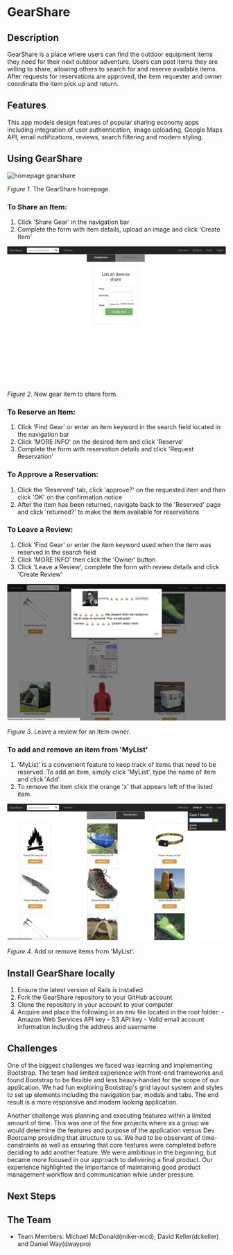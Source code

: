 # GearShare

## Description
GearShare is a place where users can find the outdoor equipment items they need for their next outdoor adventure. Users can post items they are willing to share, allowing others to search for and reserve available items. After requests for reservations are approved, the item requester and owner coordinate the item pick up and return.

## Features
This app models design features of popular sharing economy apps including integration of user authentication, image uploading, Google Maps API, email notifications, reviews, search filtering and modern styling.

## Using GearShare

![homepage gearshare](readme-assets/homepage-gearshare.png)

*Figure 1*. The GearShare homepage.

### To Share an Item:

  1. Click 'Share Gear' in the navigation bar
  2. Complete the form with item details, upload an image and click 'Create Item'

![new item form image](readme-assets/new-item_gearshare.png)

*Figure 2*. New gear item to share form.

### To Reserve an Item:

  1. Click 'Find Gear' or enter an item keyword in the search field located in the navigation bar
  2. Click 'MORE INFO' on the desired item and click 'Reserve'
  3. Complete the form with reservation details and click 'Request Reservation'

### To Approve a Reservation:

  1. Click the 'Reserved' tab, click 'approve?' on the requested item and then click 'OK' on the confirmation notice
  2. After the item has been returned, navigate back to the 'Reserved' page and click 'returned?' to make the item available for reservations

### To Leave a Review:

  1. Click 'Find Gear' or enter the item keyword used when the item was reserved in the search field
  2. Click 'MORE INFO' then click the 'Owner' button
  3. Click 'Leave a Review', complete the form with review details and click 'Create Review'

![new review image](readme-assets/new-review_gearshare.png)

*Figure 3*. Leave a review for an item owner.

### To add and remove an item from 'MyList'

  1. 'MyList' is a convenient feature to keep track of items that need to be reserved. To add an item, simply click 'MyList', type the name of item and click 'Add'.
  2. To remove the item click the orange 'x' that appears left of the listed item.

![mylist items image](readme-assets/mylist_gearshare.png)

*Figure 4*. Add or remove items from 'MyList'.

## Install GearShare locally

  1. Ensure the latest version of Rails is installed
  2. Fork the GearShare repository to your GitHub account
  3. Clone the repository in your account to your computer
  4. Acquire and place the following in an env file located in the root folder:
    - Amazon Web Services API key
    - S3 API key
    - Valid email account information including the address and username

## Challenges
One of the biggest challenges we faced was learning and implementing Bootstrap. The team had limited experience with front-end frameworks and found Bootstrap to be flexible and less heavy-handed for the scope of our application. We had fun exploring Bootstrap's grid layout system and styles to set up elements including the navigation bar, modals and tabs. The end result is a more responsive and modern looking application.

Another challenge was planning and executing features within a limited amount of time. This was one of the few projects where as a group we would determine the features and purpose of the application versus Dev Bootcamp providing that structure to us. We had to be observant of time-constraints as well as ensuring that core features were completed before deciding to add another feature. We were ambitious in the beginning, but became more focused in our approach to delivering a final product. Our experience highlighted the importance of maintaining good product management workflow and communication while under pressure.

## Next Steps


## The Team

  - Team Members: Michael McDonald(miker-mcd), David Keller(dckeller) and Daniel Way(dwaypro)